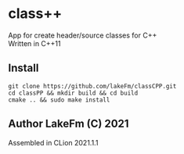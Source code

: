 # class++

App for create header/source classes for C++ <br>
Written in C++11

## Install 

    git clone https://github.com/lakeFm/classCPP.git
    cd classPP && mkdir build && cd build
    cmake .. && sudo make install

## Author LakeFm (C) 2021 <br>
 Assembled in CLion 2021.1.1
